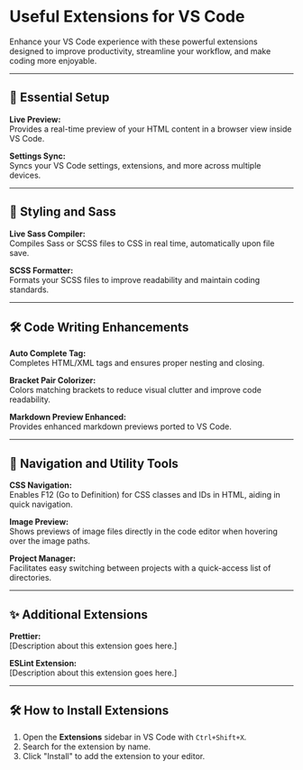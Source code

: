 # Useful Extensions for VS Code

Enhance your VS Code experience with these powerful extensions designed to improve productivity, streamline your workflow, and make coding more enjoyable.

---

## 🌟 Essential Setup

**Live Preview:**  
Provides a real-time preview of your HTML content in a browser view inside VS Code.

**Settings Sync:**  
Syncs your VS Code settings, extensions, and more across multiple devices.

---

## 🎨 Styling and Sass

**Live Sass Compiler:**  
Compiles Sass or SCSS files to CSS in real time, automatically upon file save.

**SCSS Formatter:**  
Formats your SCSS files to improve readability and maintain coding standards.

---

## 🛠️ Code Writing Enhancements

**Auto Complete Tag:**  
Completes HTML/XML tags and ensures proper nesting and closing.

**Bracket Pair Colorizer:**  
Colors matching brackets to reduce visual clutter and improve code readability.

**Markdown Preview Enhanced:**  
Provides enhanced markdown previews ported to VS Code.

---

## 🚀 Navigation and Utility Tools

**CSS Navigation:**  
Enables F12 (Go to Definition) for CSS classes and IDs in HTML, aiding in quick navigation.

**Image Preview:**  
Shows previews of image files directly in the code editor when hovering over the image paths.

**Project Manager:**  
Facilitates easy switching between projects with a quick-access list of directories.

---

## ✨ Additional Extensions

**Prettier:**  
[Description about this extension goes here.]

**ESLint Extension:**  
[Description about this extension goes here.]

---

## 🛠️ How to Install Extensions

1. Open the **Extensions** sidebar in VS Code with `Ctrl+Shift+X`.
2. Search for the extension by name.
3. Click "Install" to add the extension to your editor.
